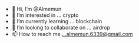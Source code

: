 - 👋 Hi, I’m @Almemun
- 👀 I’m interested in ... crypto
- 🌱 I’m currently learning ... blockchain
- 💞️ I’m looking to collaborate on ... airdrop
- 📫 How to reach me ...almemun.6339@gmail.com


<!---
Almemun/Almemun is a ✨ special ✨ repository because its `README.md` (this file) appears on your GitHub profile.
You can click the Preview link to take a look at your changes.
--->
